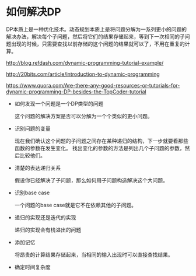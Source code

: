 # 如何解决DP

DP本质上是一种优化技术。动态规划本质上是将问题分解为一系列更小的问题的解决办法，解决每个子问题，然后将它们的结果存储起来，等到下一次相同的子问题出现的时候，只需要查找以前存储的这个问题的结果就可以了，不用在重复的计算。

http://blog.refdash.com/dynamic-programming-tutorial-example/

http://20bits.com/article/introduction-to-dynamic-programming

https://www.quora.com/Are-there-any-good-resources-or-tutorials-for-dynamic-programming-DP-besides-the-TopCoder-tutorial


* 如何发现一个问题是一个DP类型的问题

   这个问题的解决方案是否可以分解为一个个类似的更小问题。

* 识别问题的变量

   现在我们确认这个问题的子问题之间存在某种递归的结构，下一步就要看那些函数的参数在发生变化。
   找出变化的参数的方法是列出几个子问题的参数，然后比较他们。

* 清楚的表达递归关系

   假设你已经解决了子问题，那么如何用子问题构造解决这个大问题。

* 识别base case
   
   一个问题的base case就是它不在依赖其他的子问题。

* 递归的实现还是迭代的实现

   递归的实现会有栈溢出的问题

* 添加记忆

   将昂贵的计算结果存储起来，当相同的输入出现时可以直接查找结果。

* 确定时间复杂度